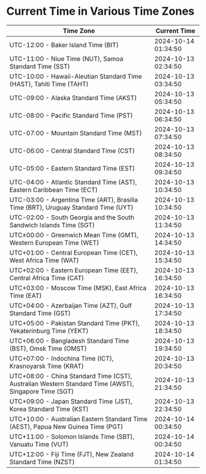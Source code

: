 # Current Time in Various Time Zones

| Time Zone | Current Time |
|-----------|--------------|
| UTC-12:00 - Baker Island Time (BIT) | 2024-10-14 01:34:50 |
| UTC-11:00 - Niue Time (NUT), Samoa Standard Time (SST) | 2024-10-13 02:34:50 |
| UTC-10:00 - Hawaii-Aleutian Standard Time (HAST), Tahiti Time (TAHT) | 2024-10-13 03:34:50 |
| UTC-09:00 - Alaska Standard Time (AKST) | 2024-10-13 05:34:50 |
| UTC-08:00 - Pacific Standard Time (PST) | 2024-10-13 06:34:50 |
| UTC-07:00 - Mountain Standard Time (MST) | 2024-10-13 07:34:50 |
| UTC-06:00 - Central Standard Time (CST) | 2024-10-13 08:34:50 |
| UTC-05:00 - Eastern Standard Time (EST) | 2024-10-13 09:34:50 |
| UTC-04:00 - Atlantic Standard Time (AST), Eastern Caribbean Time (ECT) | 2024-10-13 10:34:50 |
| UTC-03:00 - Argentina Time (ART), Brasília Time (BRT), Uruguay Standard Time (UYT) | 2024-10-13 10:34:50 |
| UTC-02:00 - South Georgia and the South Sandwich Islands Time (SGT) | 2024-10-13 11:34:50 |
| UTC±00:00 - Greenwich Mean Time (GMT), Western European Time (WET) | 2024-10-13 14:34:50 |
| UTC+01:00 - Central European Time (CET), West Africa Time (WAT) | 2024-10-13 15:34:50 |
| UTC+02:00 - Eastern European Time (EET), Central Africa Time (CAT) | 2024-10-13 16:34:50 |
| UTC+03:00 - Moscow Time (MSK), East Africa Time (EAT) | 2024-10-13 16:34:50 |
| UTC+04:00 - Azerbaijan Time (AZT), Gulf Standard Time (GST) | 2024-10-13 17:34:50 |
| UTC+05:00 - Pakistan Standard Time (PKT), Yekaterinburg Time (YEKT) | 2024-10-13 18:34:50 |
| UTC+06:00 - Bangladesh Standard Time (BST), Omsk Time (OMST) | 2024-10-13 19:34:50 |
| UTC+07:00 - Indochina Time (ICT), Krasnoyarsk Time (KRAT) | 2024-10-13 20:34:50 |
| UTC+08:00 - China Standard Time (CST), Australian Western Standard Time (AWST), Singapore Time (SGT) | 2024-10-13 21:34:50 |
| UTC+09:00 - Japan Standard Time (JST), Korea Standard Time (KST) | 2024-10-13 22:34:50 |
| UTC+10:00 - Australian Eastern Standard Time (AEST), Papua New Guinea Time (PGT) | 2024-10-14 00:34:50 |
| UTC+11:00 - Solomon Islands Time (SBT), Vanuatu Time (VUT) | 2024-10-14 00:34:50 |
| UTC+12:00 - Fiji Time (FJT), New Zealand Standard Time (NZST) | 2024-10-14 01:34:50 |
